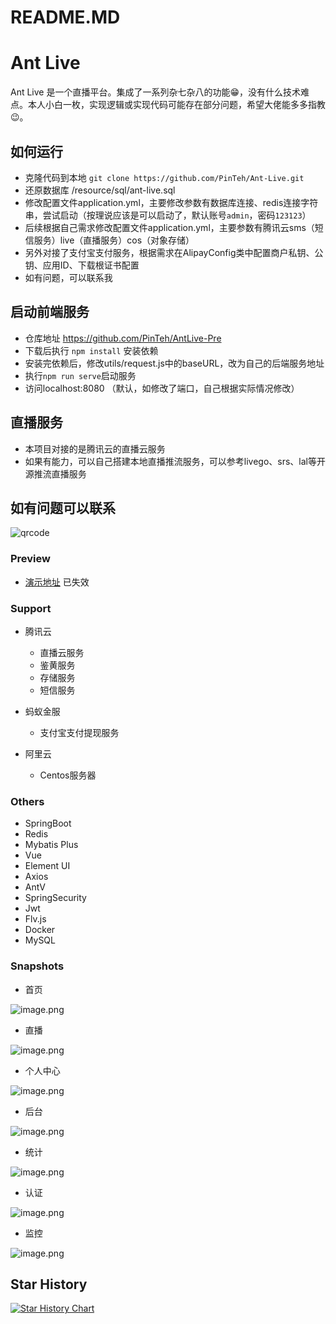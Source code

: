 # README.MD

# Ant Live 
Ant Live 是一个直播平台。集成了一系列杂七杂八的功能😁，没有什么技术难点。本人小白一枚，实现逻辑或实现代码可能存在部分问题，希望大佬能多多指教😉。



## 如何运行

- 克隆代码到本地 `git clone https://github.com/PinTeh/Ant-Live.git`
- 还原数据库 /resource/sql/ant-live.sql
- 修改配置文件application.yml，主要修改参数有数据库连接、redis连接字符串，尝试启动（按理说应该是可以启动了，默认账号`admin`，密码`123123`）
- 后续根据自己需求修改配置文件application.yml，主要参数有腾讯云sms（短信服务）live（直播服务）cos（对象存储）
- 另外对接了支付宝支付服务，根据需求在AlipayConfig类中配置商户私钥、公钥、应用ID、下载根证书配置
- 如有问题，可以联系我

## 启动前端服务
- 仓库地址 https://github.com/PinTeh/AntLive-Pre
- 下载后执行 `npm install` 安装依赖
- 安装完依赖后，修改utils/request.js中的baseURL，改为自己的后端服务地址
- 执行`npm run serve`启动服务
- 访问localhost:8080 （默认，如修改了端口，自己根据实际情况修改）


## 直播服务
- 本项目对接的是腾讯云的直播云服务
- 如果有能力，可以自己搭建本地直播推流服务，可以参考livego、srs、lal等开源推流直播服务

## 如有问题可以联系

![qrcode](http://image.imhtb.cn/qrCode.jpg)


### Preview


- [演示地址](http://www.imhtb.cn) 已失效




### Support


- 腾讯云
   - 直播云服务
   - 鉴黄服务
   - 存储服务
   - 短信服务



- 蚂蚁金服
   - 支付宝支付提现服务



- 阿里云
   - Centos服务器





### Others


- SpringBoot
- Redis
- Mybatis Plus
- Vue
- Element UI
- Axios
- AntV
- SpringSecurity
- Jwt
- Flv.js
- Docker
- MySQL





### Snapshots


- 首页

![image.png](https://cdn.nlark.com/yuque/0/2020/png/297773/1593835018960-7345cd28-950b-48b4-88c9-c43208cf78d3.png#align=left&display=inline&height=352&margin=%5Bobject%20Object%5D&name=image.png&originHeight=902&originWidth=1913&size=251257&status=done&style=shadow&width=746)


- 直播

![image.png](https://cdn.nlark.com/yuque/0/2020/png/297773/1593835100616-1f698da7-5b6a-4636-a3a8-2b67c7730e6b.png#align=left&display=inline&height=451&margin=%5Bobject%20Object%5D&name=image.png&originHeight=902&originWidth=1893&size=70038&status=done&style=shadow&width=946.5)


- 个人中心

![image.png](https://cdn.nlark.com/yuque/0/2020/png/297773/1593835162609-984d4ab2-9fbd-4270-a462-350d174cd8de.png#align=left&display=inline&height=451&margin=%5Bobject%20Object%5D&name=image.png&originHeight=901&originWidth=1888&size=100716&status=done&style=shadow&width=944)


- 后台



![image.png](https://cdn.nlark.com/yuque/0/2020/png/297773/1593835199807-f4ed4b37-c07e-4a44-8c00-daa9630e8bb6.png#align=left&display=inline&height=455&margin=%5Bobject%20Object%5D&name=image.png&originHeight=910&originWidth=1916&size=79335&status=done&style=shadow&width=958)


- 统计



![image.png](https://cdn.nlark.com/yuque/0/2020/png/297773/1593842619713-99982461-85c7-4944-93f0-8a74e18d3791.png#align=left&display=inline&height=365&margin=%5Bobject%20Object%5D&name=image.png&originHeight=729&originWidth=1576&size=67123&status=done&style=shadow&width=788)


- 认证



![image.png](https://cdn.nlark.com/yuque/0/2020/png/297773/1593842676048-6deb047a-a6dc-4a43-8acf-085d1868a5fa.png#align=left&display=inline&height=414&margin=%5Bobject%20Object%5D&name=image.png&originHeight=668&originWidth=1204&size=49223&status=done&style=shadow&width=746)


- 监控



![image.png](https://cdn.nlark.com/yuque/0/2020/png/297773/1593842793536-a2c1d037-5ce8-4ad4-ae3d-c7f41ba475cd.png#align=left&display=inline&height=291&margin=%5Bobject%20Object%5D&name=image.png&originHeight=645&originWidth=1654&size=65855&status=done&style=shadow&width=746)

## Star History

[![Star History Chart](https://api.star-history.com/svg?repos=PinTeh/Ant-Live&type=Date)](https://star-history.com/#PinTeh/Ant-Live&Date)

